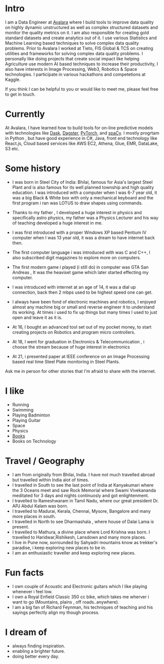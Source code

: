 
# Intro

I am a Data Engineer at [Avalara](https://avalara.com) where I build tools to improve data quality on highly dynamic unstructured as well as complex structured datasets and monitor the quality metrics on it. I am also responsible for creating gold standard datasets and create analytics out of it. I use various Statistics and Machine Learning based techniques to solve complex data quality problems. Prior to Avalara I worked at Tieto, FIS Global & TCS on creating utilities and frameworks for solving complex data quality problems. I personally like doing projects that create social impact like helping Agriculture use modern AI based techniques to increase their productivity, I also have interests in Image Processing, Web3, Robotics & Space technologies. I participate in various hackathons and competetions at Kaggle.

If you think I can be helpful to you or would like to meet me, please feel free to get in touch. 

# Currently

At Avalara, I have learned how to build tools for on-line predictive models with technologies like [Dask](https://dask.org/), [Dagster](https://dagster.io/), [PyTorch](https://www.pytorch.org/), and [spaCy](https://spacy.io/). I mostly progrtam in Python , but have good experience in C#, Java, front end technology like React.js, Cloud based services like AWS EC2, Athena, Glue, EMR, DataLake, S3 etc. 

# Some history

- I was born in Steel City of India: Bhilai, famous for Asia's largest Steel Plant and is also famous for its well planned township and high quality education. I was introduced with a computer when I was 6-7 year old, it was a big Black & White box with only a mechanical keyboard and the first program i ran was LOTUS to draw shapes using commands. 

- Thanks to my father , I developed a huge interest in physics and specifically astro physics, my father was a Physics Lecturer and his way of teaching developed a huge interest in me.

- I was first introduced with a proper Windows XP based Pentium IV computer when I was 13 year old, it was a dream to have internet back then. 

- The first computer language i was introduced with was C and C++, I also subscribed digit magazines to explore more on computers.

- The first modern game i played (i still do) in computer was GTA San Andreas , It was the heaviset game which later started effecting my computer.

- I was introduced with internet at an age of 14, it was a dial up connection, back then 2 mbps used to be highest speed one can get.

- I always have been fond of electronic machines and robotics, I enjoyed almost any machine big or small and reverse engineer it to understand its working. At times i used to fix up things but many times I used to just open and leave it as it is. 

- At 16, I bought an advanced tool set out of my pocket money, to start creating projects on Robotics and program micro controllers.

- At 18, I went for graduation in Electronics & Telecommunication , i choose the stream because of huge interest in electronics

- At 21, i presented paper at IEEE conference on an Image Processing based real time Steel Plate monitoring in Steel Plants.


Ask me in person for other stories that I'm afraid to share with the internet.

# I like

- Running
- Swimming
- Playing Badminton
- Playing Guitar
- Space
- Physics
- [Books](https://www.goodreads.com/user/show/144204451-anukool)
- Books on Technology

# Travel / Geography

- I am from originally from Bhilai, India. I have not much travelled abroad but travelled within India alot of times.
- I travelled in South to see the last point of India at Kanyakumari where the 3 Oceans meet and saw Rock Memorial where Swami Vivekananda meditated for 3 days and nights continuosly and got enlightenment.
- I travelled to Rameshwaram in Tamil Nadu, where our great president Dr. APJ Abdul Kalam was born.
- I travelled to Madurai, Kerala, Chennai, Mysore, Bangalore and many more places in south.
- I travelled in North to see Dharmashala , where house of Dalai Lama is present.
- I travelled to Mathura, a divine place where Lord Krishna was born. I travelled to Haridwar,Rishikesh, Lansdown and many more places.
- I live in Pune now, sorrounded by Sahyadri mountains know as trekker's paradise, i keep exploring new places to be in.
- I am an enthusiastic traveller and keep exploring new places.

# Fun facts

- I own couple of Acoustic and Electronic guitars which I like playing whenever i feel low.
- I own a Royal Enfield Classic 350 cc bike, which takes me wherver i want to go (Mountains, plains , off roads..anywhere).
- I am a big fan of Richard Feynman, his techniques of teaching and his sayings perfectly align my though process.

# I dream of

- always finding inspiration.
- enabling a brighter future.
- doing better every day.
